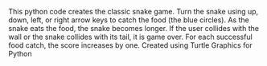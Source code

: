 This python code creates the classic snake game. 
Turn the snake using up, down, left, or right arrow keys to catch the food (the blue circles).
As the snake eats the food, the snake becomes longer. 
If the user collides with the wall or the snake collides with its tail, it is game over. 
For each successful food catch, the score increases by one. 
Created using Turtle Graphics for Python
